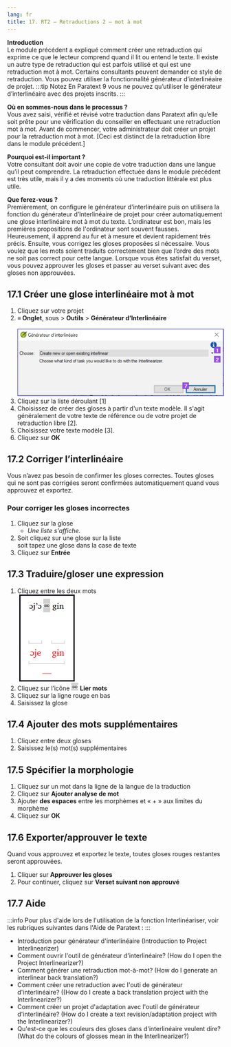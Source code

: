 ```yaml
---
lang: fr
title: 17. RT2 – Retraductions 2 – mot à mot
---
```

**Introduction**  
Le module précédent a expliqué comment créer une retraduction qui exprime ce que le lecteur comprend quand il lit ou entend le texte. Il existe un autre type de retraduction qui est parfois utilisé et qui est une retraduction mot à mot. Certains consultants peuvent demander ce style de retraduction. Vous pouvez utiliser la fonctionnalité générateur d’interlinéaire de projet.
:::tip Notez
En Paratext 9 vous ne pouvez qu’utiliser le générateur d’interlinéaire avec des projets inscrits.
:::

**Où en sommes-nous dans le  processus ?**  
Vous avez saisi, vérifié et révisé votre traduction dans Paratext afin qu’elle soit prête pour une vérification du conseiller en effectuant une retraduction mot à mot. Avant de commencer, votre administrateur doit créer un projet pour la retraduction mot à mot. [Ceci est distinct de la retraduction libre dans le module précédent.]

**Pourquoi est-il important ?**  
Votre consultant doit avoir une copie de votre traduction dans une langue qu’il peut comprendre. La retraduction effectuée dans le module précédent est très utile, mais il y a des moments où une traduction littérale est plus utile.

**Que ferez-vous ?**  
Premièrement, on configure le générateur d'interlinéaire puis on utilisera la fonction du générateur d’Interlinéaire de projet pour créer automatiquement une glose interlinéaire mot à mot du texte. L’ordinateur est bon, mais les premières propositions de l'ordinateur sont souvent fausses. Heureusement, il apprend au fur et à mesure et devient rapidement très précis. Ensuite, vous corrigez les gloses proposées si nécessaire. Vous voulez que les mots soient traduits correctement bien que l’ordre des mots ne soit pas correct pour cette langue. Lorsque vous êtes satisfait du verset, vous pouvez approuver les gloses et passer au verset suivant avec des gloses non approuvées.

## 17.1 Créer une glose interlinéaire mot à mot

1. Cliquez sur votre projet
1. **≡ Onglet**, sous \> **Outils** \> **Générateur d’Interlinéaire**  
    ![](../media/59fb74fcd10c799f962e715f86f722cf.png)  
2. Cliquez sur la liste déroulant [1]
3. Choisissez de créer des gloses à partir d'un texte modèle. Il s'agit généralement de votre texte de référence ou de votre projet de retraduction libre [2].
4. Choisissez votre texte modèle [3].
5. Cliquez sur **OK**

## 17.2 Corriger l’interlinéaire

Vous n’avez pas besoin de confirmer les gloses correctes. Toutes gloses qui ne sont pas corrigées seront confirmées automatiquement quand vous approuvez et exportez.

### Pour corriger les gloses incorrectes

1. Cliquez sur la glose  
   -  *Une liste s'affiche.*
1. Soit cliquez sur une glose sur la liste  
    soit tapez une glose dans la case de texte
1. Cliquez sur **Entrée**

## 17.3 Traduire/gloser une expression

1. Cliquez entre les deux mots  
    ![](../media/06440a6bee46ec01ced87d83a541b546.png)  
1. Cliquez sur l’icône ![](../media/6ccaf79317765c5710750461a4b36f2d.png) **Lier mots**
1. Cliquez sur la ligne rouge en bas
1. Saisissez la glose

## 17.4 Ajouter des mots supplémentaires

1. Cliquez entre deux gloses
1. Saisissez le(s) mot(s) supplémentaires

## 17.5 Spécifier la morphologie

1. Cliquez sur un mot dans la ligne de la langue de la traduction
1. Cliquez sur **Ajouter analyse de mot** 
1. Ajouter **des espaces** entre les morphèmes et « + » aux limites du morphème
1. Cliquez sur **OK**

## 17.6 Exporter/approuver le texte

Quand vous approuvez et exportez le texte, toutes gloses rouges restantes seront approuvées.

1. Cliquer sur **Approuver les gloses**
1. Pour continuer, cliquez sur **Verset suivant non approuvé**

## 17.7 Aide

:::info
Pour plus d'aide lors de l'utilisation de la fonction Interlinéariser, voir les rubriques suivantes dans l'Aide de Paratext :
:::

-  Introduction pour générateur d'interlinéaire (Introduction to Project Interlinearizer)
-  Comment ouvrir l'outil de générateur d'interlinéaire? (How do I open the Project Interlinearizer?)
-  Comment générer une retraduction mot-à-mot? (How do I generate an interlinear back translation?)
-  Comment créer une retraduction avec l'outi de générateur d'interlinéaire? ((How do I create a back translation project with the Interlinearizer?)
-  Comment créer un projet d'adaptation avec l'outil de générateur d'interlinéaire? (How do I create a text revision/adaptation project with the Interlinearizer?)
-  Qu'est-ce que les couleurs des gloses dans d'interlinéaire veulent dire? (What do the colours of glosses mean in the Interlinearizer?)
